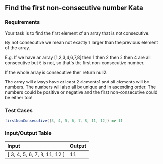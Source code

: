 ## Find the first non-consecutive number Kata

### Requirements 

Your task is to find the first element of an array that is not consecutive.

By not consecutive we mean not exactly 1 larger than the previous element of the array.

E.g. If we have an array [1,2,3,4,6,7,8] then 1 then 2 then 3 then 4 are all consecutive but 6 is not, so that's the first non-consecutive number.

If the whole array is consecutive then return null2.

The array will always have at least 2 elements1 and all elements will be numbers. The numbers will also all be unique and in ascending order. The numbers could be positive or negative and the first non-consecutive could be either too!


### Test Cases

```JavaScript
firstNonConsecutive([3, 4, 5, 6, 7, 8, 11, 12]) => 11     
```

### Input/Output Table

| Input                   | Output |
| :-----------------------| :----- |
|  [ 3, 4, 5, 6, 7, 8, 11, 12 ]        |   11     |

